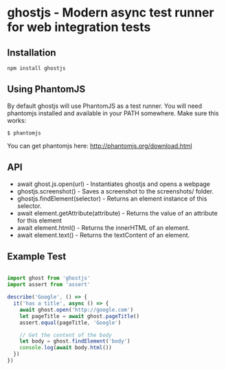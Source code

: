 # ghostjs - Modern async test runner for web integration tests

## Installation

```
npm install ghostjs
```


## Using PhantomJS

By default ghostjs will use PhantomJS as a test runner. You will need phantomjs installed and available in your PATH somewhere. Make sure this works:
```
$ phantomjs
```

You can get phantomjs here: http://phantomjs.org/download.html


## API

* await ghost.js.open(url) - Instantiates ghostjs and opens a webpage
* ghostjs.screenshot() - Saves a screenshot to the screenshots/ folder.
* ghostjs.findElement(selector) - Returns an element instance of this selector.
* await element.getAttribute(attribute) - Returns the value of an attribute for this element
* await element.html() - Returns the innerHTML of an element.
* await element.text() - Returns the textContent of an element.


## Example Test

```js

import ghost from 'ghostjs'
import assert from 'assert'

describe('Google', () => {
  it('has a title', async () => {
    await ghost.open('http://google.com')
    let pageTitle = await ghost.pageTitle()
    assert.equal(pageTitle, 'Google')

    // Get the content of the body
    let body = ghost.findElement('body')
    console.log(await body.html())
  })
})


```
